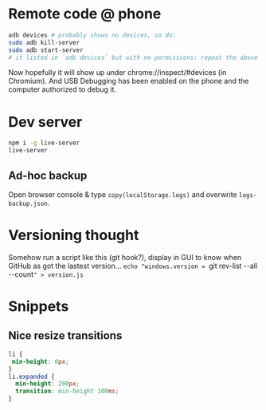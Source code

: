# Remote code @ phone

```sh
adb devices # probably shows no devices, so do:
sudo adb kill-server
sudo adb start-server
# if listed in `adb devices` but with no permissions: repeat the above :P
```

Now hopefully it will show up under chrome://inspect/#devices (in Chromium).
And USB Debugging has been enabled on the phone and the computer authorized to debug it.

# Dev server

```sh
npm i -g live-server
live-server
```

## Ad-hoc backup
Open browser console & type `copy(localStorage.logs)` and overwrite `logs-backup.json`.

# Versioning thought
Somehow run a script like this (git hook?), display in GUI to know when GitHub as got the lastest version...
`echo "windows.version = `git rev-list --all --count`" > version.js`

# Snippets

## Nice resize transitions

```css
li {
 min-height: 0px;
}
li.expanded {
  min-height: 200px;
  transition: min-height 100ms;
}
```